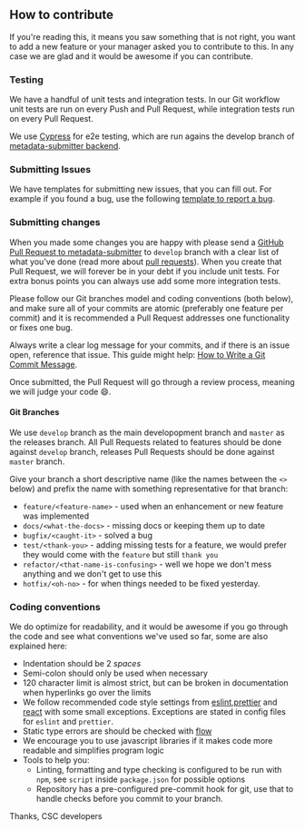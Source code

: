 ## How to contribute

If you're reading this, it means you saw something that is not right, you want to add a new feature or your manager asked you to contribute to this. In any case we are glad and it would be awesome if you can contribute.

### Testing

We have a handful of unit tests and integration tests. In our Git workflow unit tests are run on every Push and Pull Request, while integration tests run on every Pull Request.

We use [Cypress](https://www.cypress.io/) for e2e testing, which are run agains the develop branch of [metadata-submitter backend](https://github.com/CSCfi/metadata-submitter).

### Submitting Issues

We have templates for submitting new issues, that you can fill out. For example if you found a bug, use the following [template to report a bug](https://github.com/CSCfi/metadata-submitter-frontend/issues/new?template=bug_report.md).

### Submitting changes

When you made some changes you are happy with please send a [GitHub Pull Request to metadata-submitter](https://github.com/CSCfi/metadata-submitter-frontend/pull/new/dev) to `develop` branch with a clear list of what you've done (read more about [pull requests](https://help.github.com/en/articles/about-pull-requests)). When you create that Pull Request, we will forever be in your debt if you include unit tests. For extra bonus points you can always use add some more integration tests.

Please follow our Git branches model and coding conventions (both below), and make sure all of your commits are atomic (preferably one feature per commit) and it is recommended a Pull Request addresses one functionality or fixes one bug.

Always write a clear log message for your commits, and if there is an issue open, reference that issue. This guide might help: [How to Write a Git Commit Message](https://chris.beams.io/posts/git-commit/).

Once submitted, the Pull Request will go through a review process, meaning we will judge your code :smile:.

#### Git Branches

We use `develop` branch as the main developopment branch and `master` as the releases branch.
All Pull Requests related to features should be done against `develop` branch, releases Pull Requests should be done against `master` branch.

Give your branch a short descriptive name (like the names between the `<>` below) and prefix the name with something representative for that branch:

- `feature/<feature-name>` - used when an enhancement or new feature was implemented
- `docs/<what-the-docs>` - missing docs or keeping them up to date
- `bugfix/<caught-it>` - solved a bug
- `test/<thank-you>` - adding missing tests for a feature, we would prefer they would come with the `feature` but still `thank you`
- `refactor/<that-name-is-confusing>` - well we hope we don't mess anything and we don't get to use this
- `hotfix/<oh-no>` - for when things needed to be fixed yesterday.

### Coding conventions

We do optimize for readability, and it would be awesome if you go through the code and see what conventions we've used so far, some are also explained here:

- Indentation should be 2 _spaces_
- Semi-colon should only be used when necessary
- 120 character limit is almost strict, but can be broken in documentation when hyperlinks go over the limits
- We follow recommended code style settings from [eslint](https://eslint.org/docs/rules/),[prettier](https://prettier.io/docs/) and [react](https://github.com/yannickcr/eslint-plugin-react) with some small exceptions. Exceptions are stated in config files for `eslint` and `prettier`.
- Static type errors are should be checked with [flow](https://flow.org/en/docs/)
- We encourage you to use javascript libraries if it makes code more readable and simplifies program logic
- Tools to help you:
  - Linting, formatting and type checking is configured to be run with `npm`, see `script` inside `package.json` for possible options
  - Repository has a pre-configured pre-commit hook for git, use that to handle checks before you commit to your branch.

Thanks,
CSC developers
